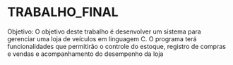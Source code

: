 # TRABALHO_FINAL
Objetivo: O objetivo deste trabalho é desenvolver um sistema para gerenciar uma loja de veículos em  linguagem C. O programa terá funcionalidades que permitirão o controle do estoque, registro de  compras e vendas e acompanhamento do desempenho da loja
